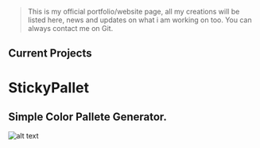 > This is my official portfolio/website page, all my creations will be listed here, news and updates on what i am working on too.
> You can always contact me on Git.

## Current Projects

# StickyPallet 
## Simple Color Pallete Generator.

![alt text](image.jpg)

